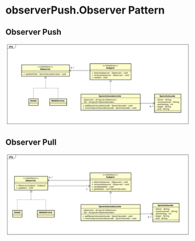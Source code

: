 # observerPush.Observer Pattern

## Observer Push
![UML observerPush.Observer Push](./astah/observer-push.svg)


## Observer Pull
![UML observerPush.Observer Pull](./astah/observer-pull.svg)